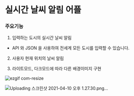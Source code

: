 # 실시간 날씨 알림 어플

### 주요기능
1. 입력하는 도시의 실시간 날씨 알림
- API 와 JSON 을 사용하여 전세계 모든 도시를 입력할 수 있습니다.

2. 사용자 현재 위치의 날씨 알림

3. 라이트모드, 다크모드에 따라 다른 배경이미지 구현

![ezgif com-resize](https://user-images.githubusercontent.com/81463008/114172899-43a25b80-9971-11eb-8078-798df737ad85.gif)

![Uploading 스크린샷 2021-04-10 오후 1.27.30.png…]()
